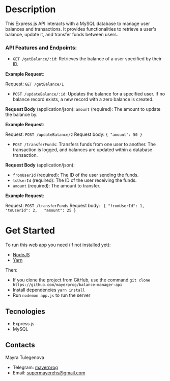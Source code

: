 # Description

This Express.js API interacts with a MySQL database to manage user balances and transactions. It provides functionalities to retrieve a user's balance, update it, and transfer funds between users.

### **API Features and Endpoints:**

- `GET /getBalance/:id`: Retrieves the balance of a user specified by their ID.

**Example Request**:

Request: `GET /getBalance/1`

- `POST /updateBalance/:id`: Updates the balance for a specified user. If no balance record exists, a new record with a zero balance is created.

**Request Body** (application/json): `amount` (required): The amount to update the balance by.

**Example Request**:

Request: `POST /updateBalance/2`
Request body: `{ "amount": 50 }`

- `POST /transferFunds`: Transfers funds from one user to another. The transaction is logged, and balances are updated within a database transaction.

**Request Body** (application/json):

- `fromUserId` (required): The ID of the user sending the funds.
- `toUserId` (required): The ID of the user receiving the funds.
- `amount` (required): The amount to transfer.

**Example Request**:

Request: `POST /transferFunds`
Request body: ` { "fromUserId": 1,   "toUserId": 2,   "amount": 25 }`

# Get Started

To run this web app you need (if not installed yet):

- [NodeJS](https://nodejs.org/en/)
- [Yarn](https://yarnpkg.com/)

Then:

- If you clone the project from GitHub, use the command `git clone https://github.com/mayerprog/balance-manager-api`
- Install dependencies `yarn install`
- Run `nodemon app.js` to run the server

## Tecnologies

- Express.js
- MySQL

## Contacts

<p>Mayra Tulegenova</p>

- Telegram: [mayerprog](https://t.me/mayerprog)
- Email: [supermayerehs@gmail.com](supermayerehs@gmail.com)

